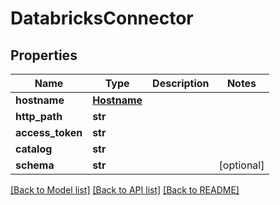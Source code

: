 # DatabricksConnector

## Properties
Name | Type | Description | Notes
------------ | ------------- | ------------- | -------------
**hostname** | [**Hostname**](Hostname.md) |  | 
**http_path** | **str** |  | 
**access_token** | **str** |  | 
**catalog** | **str** |  | 
**schema** | **str** |  | [optional] 

[[Back to Model list]](../README.md#documentation-for-models) [[Back to API list]](../README.md#documentation-for-api-endpoints) [[Back to README]](../README.md)

